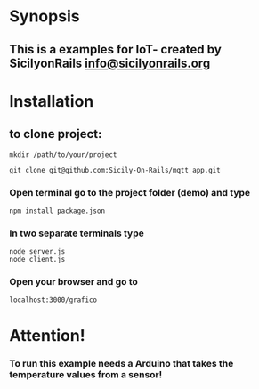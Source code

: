 # Synopsis

## This is a examples for IoT- created by SicilyonRails <info@sicilyonrails.org>

# Installation

## to clone project:

```
mkdir /path/to/your/project

git clone git@github.com:Sicily-On-Rails/mqtt_app.git
```

### Open terminal go to the project folder (demo) and type
```
npm install package.json
```
### In two separate terminals type
```
node server.js
node client.js
```
### Open your browser and go to
```
localhost:3000/grafico
```

# Attention!

### To run this example needs a Arduino that takes the temperature values ​​from a sensor!
